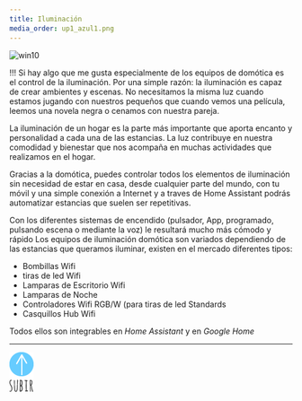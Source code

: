 ```yaml
---
title: Iluminación
media_order: up1_azul1.png
---
```


![win10](image://os-compat.png)


!!! Si hay algo que me gusta especialmente de los equipos de domótica es el control de la iluminación. Por una simple razón: la iluminación es capaz de crear ambientes y escenas. No necesitamos la misma luz cuando estamos jugando con nuestros pequeños que cuando vemos una película, leemos una novela negra o cenamos con nuestra pareja.

La iluminación de un hogar es la parte más importante que aporta encanto y personalidad a cada una de las estancias. La luz contribuye en nuestra comodidad y bienestar que nos acompaña en muchas actividades que realizamos en el hogar.

Gracias a la domótica, puedes controlar todos los elementos de iluminación sin necesidad de estar en casa, desde cualquier parte del mundo, con tu móvil y una simple conexión a Internet y a traves de Home Assistant podrás automatizar estancias que suelen ser repetitivas.

Con los diferentes sistemas de encendido (pulsador, App, programado, pulsando escena o mediante la voz) le resultará mucho más cómodo  y rápido
Los equipos de iluminación domótica son variados dependiendo de las estancias que queramos iluminar, existen en el mercado diferentes tipos:


- Bombillas Wifi
- tiras de led Wifi
- Lamparas de Escritorio Wifi
- Lamparas de Noche
- Controladores Wifi RGB/W (para tiras de led Standards
- Casquillos Hub Wifi


Todos ellos son integrables en _Home Assistant_ y en _Google Home_

---
[![](up1_azul1.png)](# "Volver al Inicio")